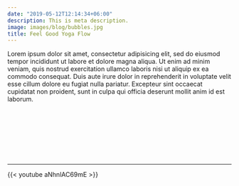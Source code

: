 ```yaml
---
date: "2019-05-12T12:14:34+06:00"
description: This is meta description.
image: images/blog/bubbles.jpg
title: Feel Good Yoga Flow
---
```

  
Lorem ipsum dolor sit amet, consectetur adipisicing elit, sed do eiusmod tempor incididunt ut labore et dolore magna aliqua. Ut enim ad minim veniam, quis nostrud exercitation ullamco laboris nisi ut aliquip ex ea commodo consequat. Duis aute irure dolor in reprehenderit in voluptate velit esse cillum dolore eu fugiat nulla pariatur. Excepteur sint occaecat cupidatat non proident, sunt in culpa qui officia deserunt mollit anim id est laborum.

&nbsp;

&nbsp;

&nbsp;

&nbsp;

---

{{< youtube aNhnlAC69mE >}}